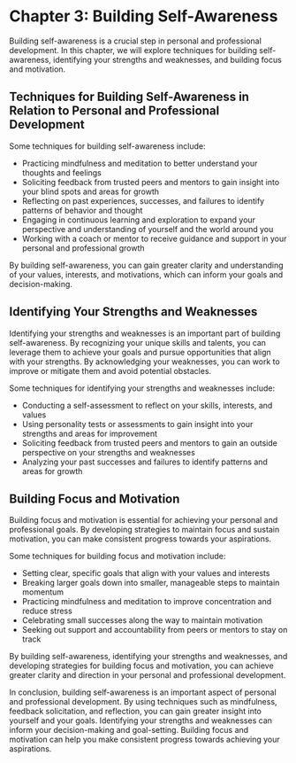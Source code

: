 Chapter 3: Building Self-Awareness
==================================

Building self-awareness is a crucial step in personal and professional development. In this chapter, we will explore techniques for building self-awareness, identifying your strengths and weaknesses, and building focus and motivation.

Techniques for Building Self-Awareness in Relation to Personal and Professional Development
-------------------------------------------------------------------------------------------

Some techniques for building self-awareness include:

* Practicing mindfulness and meditation to better understand your thoughts and feelings
* Soliciting feedback from trusted peers and mentors to gain insight into your blind spots and areas for growth
* Reflecting on past experiences, successes, and failures to identify patterns of behavior and thought
* Engaging in continuous learning and exploration to expand your perspective and understanding of yourself and the world around you
* Working with a coach or mentor to receive guidance and support in your personal and professional growth

By building self-awareness, you can gain greater clarity and understanding of your values, interests, and motivations, which can inform your goals and decision-making.

Identifying Your Strengths and Weaknesses
-----------------------------------------

Identifying your strengths and weaknesses is an important part of building self-awareness. By recognizing your unique skills and talents, you can leverage them to achieve your goals and pursue opportunities that align with your strengths. By acknowledging your weaknesses, you can work to improve or mitigate them and avoid potential obstacles.

Some techniques for identifying your strengths and weaknesses include:

* Conducting a self-assessment to reflect on your skills, interests, and values
* Using personality tests or assessments to gain insight into your strengths and areas for improvement
* Soliciting feedback from trusted peers and mentors to gain an outside perspective on your strengths and weaknesses
* Analyzing your past successes and failures to identify patterns and areas for growth

Building Focus and Motivation
-----------------------------

Building focus and motivation is essential for achieving your personal and professional goals. By developing strategies to maintain focus and sustain motivation, you can make consistent progress towards your aspirations.

Some techniques for building focus and motivation include:

* Setting clear, specific goals that align with your values and interests
* Breaking larger goals down into smaller, manageable steps to maintain momentum
* Practicing mindfulness and meditation to improve concentration and reduce stress
* Celebrating small successes along the way to maintain motivation
* Seeking out support and accountability from peers or mentors to stay on track

By building self-awareness, identifying your strengths and weaknesses, and developing strategies for building focus and motivation, you can achieve greater clarity and direction in your personal and professional development.

In conclusion, building self-awareness is an important aspect of personal and professional development. By using techniques such as mindfulness, feedback solicitation, and reflection, you can gain greater insight into yourself and your goals. Identifying your strengths and weaknesses can inform your decision-making and goal-setting. Building focus and motivation can help you make consistent progress towards achieving your aspirations.
